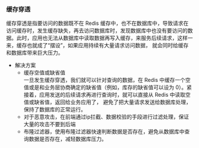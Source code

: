 ### 缓存穿透  
缓存穿透是指要访问的数据既不在 Redis 缓存中，也不在数据库中，导致请求在访问缓存时，发生缓存缺失，再去访问数据库时，发现数据库中也没有要访问的数据。此时，应用也无法从数据库中读取数据再写入缓存，来服务后续请求，这样一来，缓存也就成了“摆设”，如果应用持续有大量请求访问数据，
就会同时给缓存和数据库带来巨大压力。
* 解决方案  
    * 缓存空值或缺省值  
    一旦发生缓存穿透，我们就可以针对查询的数据，在 Redis 中缓存一个空值或是和业务层协商确定的缺省值（例如，库存的缺省值可以设为 0）。紧接着，应用发送的后续请求再进行查询时，就可以直接从 Redis 中读取空值或缺省值，返回给业务应用了，
    避免了把大量请求发送给数据库处理，保持了数据库的正常运行。  
    * 对于恶意攻击，在前端通过ip拦截、数据校验的手段进行过滤处理，保证大量的攻击不要到后端  
    * 布隆过滤器，使用布隆过滤器快速判断数据是否存在，避免从数据库中查询数据是否存在，减轻数据库压力。  
    
    
    
    
